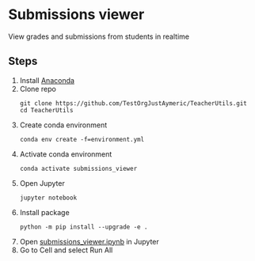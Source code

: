 # Submissions viewer
View grades and submissions from students in realtime
## Steps
1. Install [Anaconda](https://www.anaconda.com/products/individual)
2. Clone repo
    ```
    git clone https://github.com/TestOrgJustAymeric/TeacherUtils.git
    cd TeacherUtils
    ```
3. Create conda environment
    ```
    conda env create -f=environment.yml
    ```
4. Activate conda environment
    ```
    conda activate submissions_viewer
    ```
5. Open Jupyter
    ```
   jupyter notebook
   ```
6. Install package
    ```
    python -m pip install --upgrade -e .
    ```
7. Open [submissions_viewer.ipynb](submissions_viewer.ipynb) in Jupyter
8. Go to Cell and select Run All
